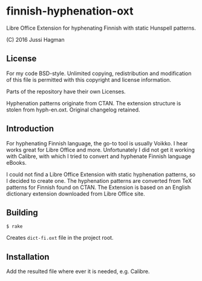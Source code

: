 # finnish-hyphenation-oxt
Libre Office Extension for hyphenating Finnish with static Hunspell patterns.

(C) 2016 Jussi Hagman

## License

For my code BSD-style. Unlimited copying, redistribution and modification of this file
is permitted with this copyright and license information.

Parts of the repository have their own Licenses.

Hyphenation patterns originate from CTAN.
The extension structure is stolen from hyph-en.oxt. Original changelog retained. 

## Introduction

For hyphenating Finnish language, the go-to tool is usually Voikko. I hear works great for Libre Office and more. 
Unfortunately I did not get it working with Calibre, with which I tried to convert and hyphenate Finnish
language eBooks.

I could not find a Libre Office Extension with static hyphenation patterns, so I decided to create one. The 
hyphenation patterns are converted from TeX patterns for Finnish found on CTAN. The Extension is based on an English 
dictionary extension downloaded from Libre Office site. 

## Building

    $ rake

Creates `dict-fi.oxt` file in the project root.

## Installation

Add the resulted file where ever it is needed, e.g. Calibre.
